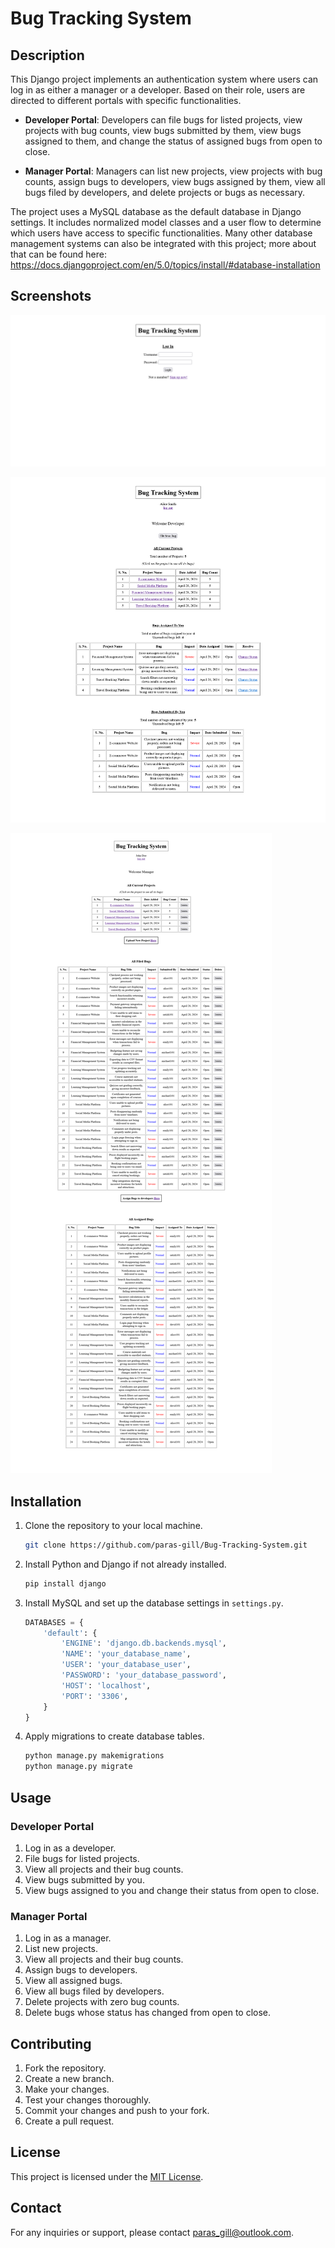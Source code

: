 # Bug Tracking System

## Description

This Django project implements an authentication system where users can log in as either a manager or a developer. Based on their role, users are directed to different portals with specific functionalities.

- **Developer Portal**: Developers can file bugs for listed projects, view projects with bug counts, view bugs submitted by them, view bugs assigned to them, and change the status of assigned bugs from open to close.

- **Manager Portal**: Managers can list new projects, view projects with bug counts, assign bugs to developers, view bugs assigned by them, view all bugs filed by developers, and delete projects or bugs as necessary.

The project uses a MySQL database as the default database in Django settings. It includes normalized model classes and a user flow to determine which users have access to specific functionalities. Many other database management systems can also be integrated with this project; more about that can be found here: https://docs.djangoproject.com/en/5.0/topics/install/#database-installation

## Screenshots


![Login Page](screenshots/login_page.png)


![Developer Portal](screenshots/developer_portal.png)


![Manager Portal](screenshots/manager_portal.png)


## Installation

1. Clone the repository to your local machine.
   ```bash
   git clone https://github.com/paras-gill/Bug-Tracking-System.git
   ```

2. Install Python and Django if not already installed.
   ```bash
   pip install django
   ```

3. Install MySQL and set up the database settings in `settings.py`.
   ```python
   DATABASES = {
       'default': {
           'ENGINE': 'django.db.backends.mysql',
           'NAME': 'your_database_name',
           'USER': 'your_database_user',
           'PASSWORD': 'your_database_password',
           'HOST': 'localhost',
           'PORT': '3306',
       }
   }
   ```

4. Apply migrations to create database tables.
   ```bash
   python manage.py makemigrations
   python manage.py migrate
   ```

## Usage

### Developer Portal

1. Log in as a developer.
2. File bugs for listed projects.
3. View all projects and their bug counts.
4. View bugs submitted by you.
5. View bugs assigned to you and change their status from open to close.

### Manager Portal

1. Log in as a manager.
2. List new projects.
3. View all projects and their bug counts.
4. Assign bugs to developers.
5. View all assigned bugs.
6. View all bugs filed by developers.
7. Delete projects with zero bug counts.
8. Delete bugs whose status has changed from open to close.

## Contributing

1. Fork the repository.
2. Create a new branch.
3. Make your changes.
4. Test your changes thoroughly.
5. Commit your changes and push to your fork.
6. Create a pull request.

## License

This project is licensed under the [MIT License](LICENSE).

## Contact

For any inquiries or support, please contact [paras_gill@outlook.com](mailto:paras_gill@outlook.com).
